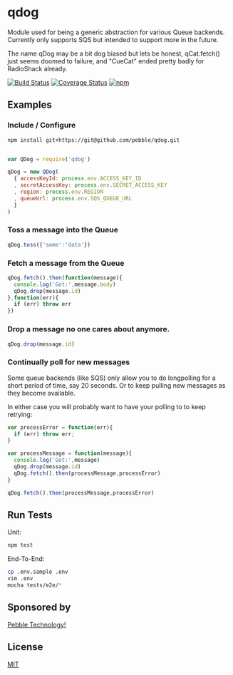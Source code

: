 # qdog

Module used for being a generic abstraction for various Queue backends.
Currently only supports SQS but intended to support more in the future.

The name qDog may be a bit dog biased but lets be honest, qCat.fetch() just
seems doomed to failure, and "CueCat" ended pretty badly for RadioShack already.

[![Build Status](https://travis-ci.org/pebble/qdog.svg?branch=master)](https://travis-ci.org/pebble/qdog)
[![Coverage Status](https://img.shields.io/coveralls/pebble/qdog.svg)](https://coveralls.io/r/pebble/qdog)
[![npm](http://img.shields.io/npm/v/qdog.svg)](https://www.npmjs.org/package/qdog)

## Examples

### Include / Configure


```bash
npm install git+https://git@github.com/pebble/qdog.git
```

```js

var QDog = require('qdog')

qDog = new QDog(
  { accessKeyId: process.env.ACCESS_KEY_ID
  , secretAccessKey: process.env.SECRET_ACCESS_KEY
  , region: process.env.REGION
  , queueUrl: process.env.SQS_QUEUE_URL
  }
)
```

### Toss a message into the Queue

```js
qDog.toss({'some':'data'})
```

### Fetch a message from the Queue

```js
qDog.fetch().then(function(message){
  console.log('Got:',message.body) 
  qDog.drop(message.id)
},function(err){
  if (err) throw err
})
```

### Drop a message no one cares about anymore.

```js
qDog.drop(message.id)
```

### Continually poll for new messages

Some queue backends (like SQS) only allow you to do longpolling
for a short period of time, say 20 seconds. Or to keep pulling new messages
as they become available.

In either case you will probably want to have your polling to to keep retrying:

```js
var processError = function(err){
  if (err) throw err;
}

var processMessage = function(message){
  console.log('Got:',message) 
  qDog.drop(message.id)
  qDog.fetch().then(processMessage,processError)
}

qDog.fetch().then(processMessage,processError)

```

## Run Tests

Unit:

```bash
npm test
```

End-To-End:

```bash
cp .env.sample .env
vim .env
mocha tests/e2e/*
```

## Sponsored by

[Pebble Technology!](https://getpebble.com)

## License

[MIT](https://github.com/pebble/qdog/blob/master/LICENSE)
